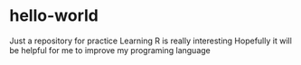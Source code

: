 # hello-world
Just a repository for practice
Learning R is really interesting 
Hopefully it will be helpful for me to improve my programing language 

